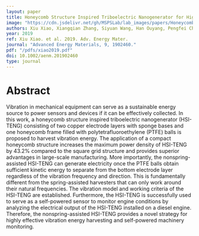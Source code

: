 ```yaml
---
layout: paper
title: Honeycomb Structure Inspired Triboelectric Nanogenerator for Highly Effective Vibration Energy Harvesting and Self-Powered Engine Condition Monitoring
image: "https://cdn.jsdelivr.net/gh/MSPSLab/lab_images/papers/Honeycomb-Structure-Inspired.png"
authors: Xiu Xiao, Xiangqian Zhang, Siyuan Wang, Han Ouyang, Pengfei Chen, Liguo Song, Haichao Yuan, Yulong Ji, Peihong Wang, Zhou Li, Minyi Xu, Zhong Lin Wang
year: 2019
ref: Xiu Xiao. et al. 2019. Adv. Energy Mater.
journal: "Advanced Energy Materials, 9, 1902460."
pdf: "/pdfs/xiao2019.pdf"
doi: 10.1002/aenm.201902460
type: journal
---
```


# Abstract

Vibration in mechanical equipment can serve as a sustainable energy source to power sensors and devices if it can be effectively collected. In this work, a honeycomb structure inspired triboelectric nanogenerator (HSI-TENG) consisting of two copper electrode layers with sponge bases and one honeycomb frame filled with polytetrafluoroethylene (PTFE) balls is proposed to harvest vibration energy. The application of a compact honeycomb structure increases the maximum power density of HSI-TENG by 43.2% compared to the square grid structure and provides superior advantages in large-scale manufacturing. More importantly, the nonspring-assisted HSI-TENG can generate electricity once the PTFE balls obtain sufficient kinetic energy to separate from the bottom electrode layer regardless of the vibration frequency and direction. This is fundamentally different from the spring-assisted harvesters that can only work around their natural frequencies. The vibration model and working criteria of the HSI-TENG are established. Furthermore, the HSI-TENG is successfully used to serve as a self-powered sensor to monitor engine conditions by analyzing the electrical output of the HSI-TENG installed on a diesel engine. Therefore, the nonspring-assisted HSI-TENG provides a novel strategy for highly effective vibration energy harvesting and self-powered machinery monitoring.

